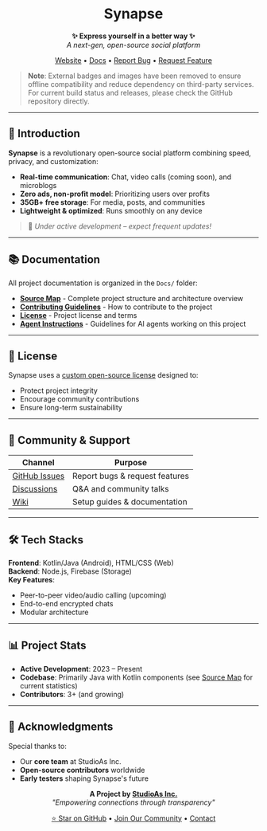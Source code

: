 <div align="center">
  
  # Synapse
  
  **✨ Express yourself in a better way ✨**  
  *A next-gen, open-source social platform*

  [Website](https://dl-synapse.pages.dev) • [Docs](https://dl-synapse.pages.dev/docs) • [Report Bug](https://github.com/StudioAsInc/synapse-android/issues/new?template=bug_report.md) • [Request Feature](https://github.com/StudioAsInc/synapse-android/issues/new?template=feature_request.md)
</div>

> **Note**: External badges and images have been removed to ensure offline compatibility and reduce dependency on third-party services. For current build status and releases, please check the GitHub repository directly.

---

## 🚀 Introduction  
**Synapse** is a revolutionary open-source social platform combining speed, privacy, and customization:  
- **Real-time communication**: Chat, video calls (coming soon), and microblogs  
- **Zero ads, non-profit model**: Prioritizing users over profits  
- **35GB+ free storage**: For media, posts, and communities  
- **Lightweight & optimized**: Runs smoothly on any device  

> 🔧 *Under active development – expect frequent updates!*  

---

## 📚 Documentation

All project documentation is organized in the `Docs/` folder:

- **[Source Map](Docs/Source%20Map.md)** - Complete project structure and architecture overview
- **[Contributing Guidelines](Docs/CONTRIBUTE.md)** - How to contribute to the project
- **[License](Docs/LICENSE.md)** - Project license and terms
- **[Agent Instructions](Docs/agent.md)** - Guidelines for AI agents working on this project

---

## 📜 License  
Synapse uses a [custom open-source license](Docs/LICENSE.md) designed to:  
- Protect project integrity  
- Encourage community contributions  
- Ensure long-term sustainability  

---

## 💬 Community & Support  
| Channel | Purpose |
|---------|---------|
| [GitHub Issues](https://github.com/StudioAsInc/synapse-android/issues) | Report bugs & request features |
| [Discussions](https://github.com/StudioAsInc/synapse-android/discussions) | Q&A and community talks |
| [Wiki](https://github.com/StudioAsInc/synapse-android/wiki) | Setup guides & documentation |

---

## 🛠️ Tech Stacks
**Frontend**: Kotlin/Java (Android), HTML/CSS (Web)  
**Backend**: Node.js, Firebase (Storage)  
**Key Features**:  
- Peer-to-peer video/audio calling (upcoming)  
- End-to-end encrypted chats  
- Modular architecture  

---

## 📊 Project Stats  
- **Active Development**: 2023 – Present  
- **Codebase**: Primarily Java with Kotlin components (see [Source Map](Docs/Source%20Map.md) for current statistics)
- **Contributors**: 3+ (and growing)  

---

## 🙏 Acknowledgments  
Special thanks to:  
- Our **core team** at StudioAs Inc.  
- **Open-source contributors** worldwide  
- **Early testers** shaping Synapse's future  

<div align="center">
  
  **A Project by [StudioAs Inc.](https://studioas.dev)**  
  *"Empowering connections through transparency"*

  [⭐ Star on GitHub](https://github.com/StudioAsInc/synapse-android) • [Join Our Community](https://web-synapse.pages.dev) • [Contact](mailto:mashikahamed0@gmail.com)  

</div>